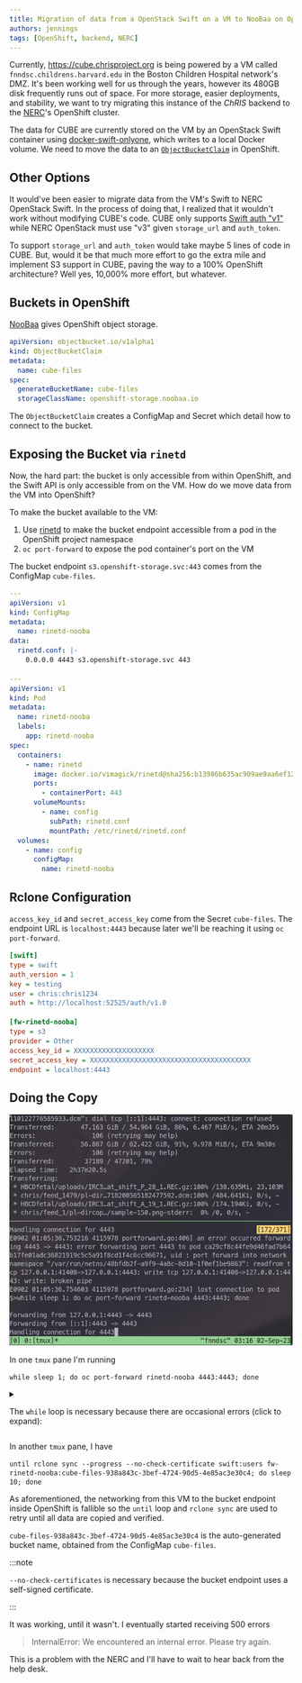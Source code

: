 ```yaml
---
title: Migration of data from a OpenStack Swift on a VM to NooBaa on OpenShift
authors: jennings
tags: [OpenShift, backend, NERC]
---
```


Currently, https://cube.chrisproject.org is being powered by a VM called `fnndsc.childrens.harvard.edu`
in the Boston Children Hospital network's DMZ. It's been working well for us through
the years, however its 480GB disk frequently runs out of space. For more
storage, easier deployments, and stability, we want to try migrating this instance
of the _ChRIS_ backend to the [NERC](https://nerc.mghpcc.org)'s OpenShift cluster.

<!--truncate-->

The data for CUBE are currently stored on the VM by an OpenStack Swift container using
[docker-swift-onlyone](https://github.com/FNNDSC/docker-swift-onlyone), which writes
to a local Docker volume. We need to move the data to an
[`ObjectBucketClaim`](https://access.redhat.com/documentation/en-us/red_hat_openshift_container_storage/4.6/html/managing_hybrid_and_multicloud_resources/object-bucket-claim)
in OpenShift.

## Other Options

It would've been easier to migrate data from the VM's Swift to NERC OpenStack Swift.
In the process of doing that, I realized that it wouldn't work without modifying CUBE's code.
CUBE only supports [Swift auth "v1"](https://docs.openstack.org/python-swiftclient/2023.1/swiftclient.html#module-swiftclient.authv1)
while NERC OpenStack must use "v3" given `storage_url` and `auth_token`.

To support `storage_url` and `auth_token` would take maybe 5 lines of code in CUBE.
But, would it be that much more effort to go the extra mile and implement S3 support in CUBE,
paving the way to a 100% OpenShift architecture? Well yes, 10,000% more effort, but whatever.

## Buckets in OpenShift

[NooBaa](https://www.noobaa.io/) gives OpenShift object storage.

```yaml
apiVersion: objectbucket.io/v1alpha1
kind: ObjectBucketClaim
metadata:
  name: cube-files
spec:
  generateBucketName: cube-files
  storageClassName: openshift-storage.noobaa.io
```

The `ObjectBucketClaim` creates a ConfigMap and Secret which detail how to connect to the bucket.

## Exposing the Bucket via `rinetd`

Now, the hard part: the bucket is only accessible from within OpenShift, and the Swift API is
only accessible from on the VM. How do we move data from the VM into OpenShift?

To make the bucket available to the VM:

1. Use [rinetd](https://github.com/samhocevar/rinetd) to make the bucket endpoint accessible from
   a pod in the OpenShift project namespace
2. `oc port-forward` to expose the pod container's port on the VM

The bucket endpoint `s3.openshift-storage.svc:443` comes from the ConfigMap `cube-files`.

```yaml
---
apiVersion: v1
kind: ConfigMap
metadata:
  name: rinetd-nooba
data:
  rinetd.conf: |-
    0.0.0.0 4443 s3.openshift-storage.svc 443

---
apiVersion: v1
kind: Pod
metadata:
  name: rinetd-nooba
  labels:
    app: rinetd-nooba
spec:
  containers:
    - name: rinetd
      image: docker.io/vimagick/rinetd@sha256:b13986b635ac909ae9aa6ef12972fd7071c91fe538e985b26eee77ad248a6158
      ports:
        - containerPort: 443
      volumeMounts:
        - name: config
          subPath: rinetd.conf
          mountPath: /etc/rinetd/rinetd.conf
  volumes:
    - name: config
      configMap:
        name: rinetd-nooba
```

## Rclone Configuration

`access_key_id` and `secret_access_key` come from the Secret `cube-files`.
The endpoint URL is `localhost:4443` because later we'll be reaching it using `oc port-forward`.

```ini title=~/.config/rclone/rclone.conf
[swift]
type = swift
auth_version = 1
key = testing
user = chris:chris1234
auth = http://localhost:52525/auth/v1.0

[fw-rinetd-nooba]
type = s3
provider = Other
access_key_id = XXXXXXXXXXXXXXXXXXXX
secret_access_key = XXXXXXXXXXXXXXXXXXXXXXXXXXXXXXXXXXXXXXXX
endpoint = localhost:4443
```

## Doing the Copy

![Screenshot](./screenshot.png)

In one `tmux` pane I'm running

```shell
while sleep 1; do oc port-forward rinetd-nooba 4443:4443; done
```

<details>
<summary>

The `while` loop is necessary because there are occasional errors (click to expand):

</summary>

```
E0902 01:05:36.753216 4115978 portforward.go:406] an error occurred forwarding 4443 -> 4443: error forwarding port 4443 to pod ca29cf8c44fe9d46fad7b64b17fe01adc36821919c5c5a91f8cd1f4c6cc96671, uid : port forward into network namespace "/var/run/netns/48bfdb2f-a9f9-4a8c-8d10-1f0ef1be9863": readfrom tcp 127.0.0.1:41408->127.0.0.1:4443: write tcp 127.0.0.1:41408->127.0.0.1:4443: write: broken pipe                                                     
E0902 01:05:36.754603 4115978 portforward.go:234] lost connection to pod
```

</details>

In another `tmux` pane, I have

```shell
until rclone sync --progress --no-check-certificate swift:users fw-rinetd-nooba:cube-files-938a843c-3bef-4724-90d5-4e85ac3e30c4; do sleep 10; done
```

As aforementioned, the networking from this VM to the bucket endpoint inside OpenShift is fallible
so the `until` loop and `rclone sync` are used to retry until all data are copied and verified.

`cube-files-938a843c-3bef-4724-90d5-4e85ac3e30c4` is the auto-generated bucket name,
obtained from the ConfigMap `cube-files`.

:::note

`--no-check-certificates` is necessary because the bucket endpoint uses a self-signed certificate.

:::

It was working, until it wasn't. I eventually started receiving 500 errors

> InternalError: We encountered an internal error. Please try again.

This is a problem with the NERC and I'll have to wait to hear back from the help desk.
